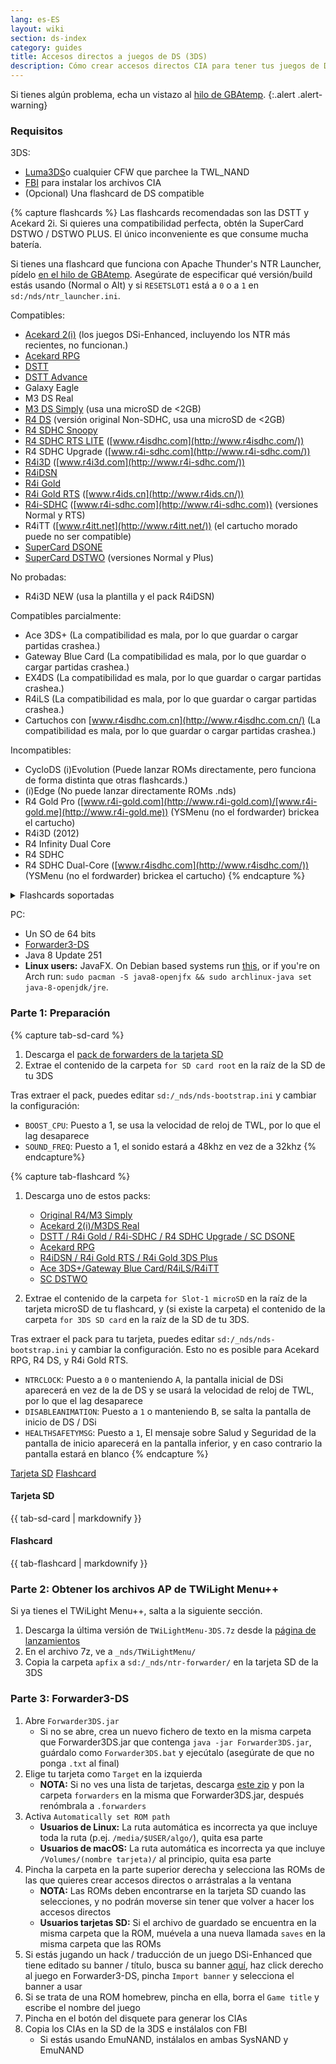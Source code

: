 ```yaml
---
lang: es-ES
layout: wiki
section: ds-index
category: guides
title: Accesos directos a juegos de DS (3DS)
description: Cómo crear accesos directos CIA para tener tus juegos de DS en el menú principal de 3DS
---
```


Si tienes algún problema, echa un vistazo al [hilo de GBAtemp](https://gbatemp.net/threads/nds-forwarder-cias-for-your-home-menu.426174/).
{:.alert .alert-warning}

### Requisitos

3DS:
- [Luma3DS](https://github.com/lumateam/luma3ds/releases)o cualquier CFW que parchee la TWL_NAND
- [FBI](https://github.com/Steveice10/FBI/releases) para instalar los archivos CIA
- (Opcional) Una flashcard de DS compatible

{% capture flashcards %}
Las flashcards recomendadas son las DSTT y Acekard 2i. Si quieres una compatibilidad perfecta, obtén la SuperCard DSTWO / DSTWO PLUS. El único inconveniente es que consume mucha batería.

Si tienes una flashcard que funciona con Apache Thunder's NTR Launcher, pídelo [en el hilo de GBAtemp](https://gbatemp.net/threads/nds-forwarder-cias-for-your-home-menu.426174/). Asegúrate de especificar qué versión/build estás usando (Normal o Alt) y si `RESETSLOT1` está a `0` o a `1` en `sd:/nds/ntr_launcher.ini`.

Compatibles:
- [Acekard 2(i)](http://www.nds-card.com/ProShow.asp?ProID=160) (los juegos DSi-Enhanced, incluyendo los NTR más recientes, no funcionan.)
- [Acekard RPG](http://wiki.gbatemp.net/wiki/Acekard_RPG)
- [DSTT](http://www.nds-card.com/ProShow.asp?ProID=157)
- [DSTT Advance](http://kaze-tado.way-nifty.com/moo/images/2008/11/19/200811202.jpg)
- Galaxy Eagle
- M3 DS Real
- [M3 DS Simply](https://farm2.static.flickr.com/1333/752793411_d91b182eb7.jpg) (usa una microSD de <2GB)
- [R4 DS](http://www.nds-card.com/ProShow.asp?ProID=141) (versión original Non-SDHC, usa una microSD de <2GB)
- [R4 SDHC Snoopy](http://www.nds-card.com/ProShow.asp?ProID=567)
- [R4 SDHC RTS LITE](http://www.nds-card.com/ProShow.asp?ProID=450) ([www.r4isdhc.com](http://www.r4isdhc.com/))
- R4 SDHC Upgrade ([www.r4i-sdhc.com](http://www.r4i-sdhc.com/))
- [R4i3D](http://www.3ds-cart.com/en/other-flashcarts/35-r4i3d-revolution-cart-for-3ds-dsi-dsl-ds.html) ([www.r4i3d.com](http://www.r4i-sdhc.com/))
- [R4iDSN](http://3ds-flashcard.com/home/28-r4idsn-3ds.html)
- [R4i Gold](http://www.nds-card.com/ProShow.asp?ProID=330)
- [R4i Gold RTS](http://www.nds-card.com/ProShow.asp?ProID=149) ([www.r4ids.cn](http://www.r4ids.cn/))
- [R4i-SDHC](http://www.nds-card.com/ProShow.asp?ProID=146) ([www.r4i-sdhc.com](http://www.r4i-sdhc.com)) (versiones Normal y RTS)
- R4iTT ([www.r4itt.net](http://www.r4itt.net/)) (el cartucho morado puede no ser compatible)
- [SuperCard DSONE](http://wiki.gbatemp.net/wiki/SuperCard_DSONEi)
- [SuperCard DSTWO](http://www.nds-card.com/ProShow.asp?ProID=135) (versiones Normal y Plus)

No probadas:
- R4i3D NEW (usa la plantilla y el pack R4iDSN)

Compatibles parcialmente:
- Ace 3DS+ (La compatibilidad es mala, por lo que guardar o cargar partidas crashea.)
- Gateway Blue Card (La compatibilidad es mala, por lo que guardar o cargar partidas crashea.)
- EX4DS (La compatibilidad es mala, por lo que guardar o cargar partidas crashea.)
- R4iLS (La compatibilidad es mala, por lo que guardar o cargar partidas crashea.)
- Cartuchos con [www.r4isdhc.com.cn](http://www.r4isdhc.com.cn/) (La compatibilidad es mala, por lo que guardar o cargar partidas crashea.)

Incompatibles:
- CycloDS (i)Evolution (Puede lanzar ROMs directamente, pero funciona de forma distinta que otras flashcards.)
- (i)Edge (No puede lanzar directamente ROMs .nds)
- R4 Gold Pro ([www.r4i-gold.com](http://www.r4i-gold.com)/[www.r4i-gold.me](http://www.r4i-gold.me)) (YSMenu (no el fordwarder) brickea el cartucho)
- R4i3D (2012)
- R4 Infinity Dual Core
- R4 SDHC
- R4 SDHC Dual-Core ([www.r4isdhc.com](http://www.r4isdhc.com/)) (YSMenu (no el fordwarder) brickea el cartucho)
{% endcapture %}

<details>
    <summary>Flashcards soportadas</summary>
    <div class="details-content">
        {{ flashcards | markdownify }}
    </div>
</details>

PC:
- Un SO de 64 bits
- [Forwarder3-DS](https://www.dropbox.com/s/b9de5ii6vm3dxfn/Forwarder3DS-v2.9.6.zip?dl=0)
- Java 8 Update 251
- **Linux users:** JavaFX. On Debian based systems run [this](https://gist.githubusercontent.com/puntillol59/7532b6583380baca236dcaf2d8f75b5c/raw/e8b9d193f8b24de941160c7292ec0bb3b997e98e/main.sh), or if you're on Arch run: `sudo pacman -S java8-openjfx && sudo archlinux-java set java-8-openjdk/jre`.

### Parte 1: Preparación
{% capture tab-sd-card %}
1. Descarga el [pack de forwarders de la tarjeta SD](https://www.dropbox.com/s/k5uaa4jzbtkgm0z/DS%20Game%20Forwarder%20pack%20%283DS%20SD%20Card%29.7z?dl=0)
1. Extrae el contenido de la carpeta `for SD card root` en la raíz de la SD de tu 3DS

Tras extraer el pack, puedes editar `sd:/_nds/nds-bootstrap.ini` y cambiar la configuración:
- `BOOST_CPU`: Puesto a 1, se usa la velocidad de reloj de TWL, por lo que el lag desaparece
- `SOUND_FREQ`: Puesto a 1, el sonido estará a 48khz en vez de a 32khz
{% endcapture%}

{% capture tab-flashcard %}
1. Descarga uno de estos packs:
   - [Original R4/M3 Simply](https://www.dropbox.com/s/juxzri7h8bttunh/DS%20Game%20Forwarder%20pack%20%28Original%20R4%2C%20M3%20Simply%29.7z?dl=0)
   - [Acekard 2(i)/M3DS Real](https://www.dropbox.com/s/5elogf885sd62hu/DS%20Game%20Forwarder%20pack%20%28M3DS%20Real%29.7z?dl=0)
   - [DSTT / R4i Gold / R4i-SDHC / R4 SDHC Upgrade / SC DSONE](https://www.dropbox.com/s/xxfmvikwmnvsu63/DS%20Game%20Forwarder%20pack%20%28DSTT%2C%20R4i%20Gold%2C%20R4i-SDHC%2C%20SC%20DSONE%29.7z?dl=0)
   - [Acekard RPG](https://drive.google.com/file/d/0B2_1xHkEp2_6OHVuZEJwU1BKbEU/view?usp=sharing)
   - [R4iDSN / R4i Gold RTS / R4i Gold 3DS Plus](https://www.dropbox.com/s/j8nquh073k9y0h7/DS%20Game%20Forwarder%20pack%20%28R4iDSN%2C%20R4i%20Gold%20RTS%29.7z?dl=0)
   - [Ace 3DS+/Gateway Blue Card/R4iLS/R4iTT](https://www.dropbox.com/s/fd7dzhn8burcq02/DS%20Game%20Forwarder%20pack%20%28Ace3DS%2C%20GW%20Blue%20Card%2C%20R4iTT%29.7z?dl=0)
   - [SC DSTWO](https://www.dropbox.com/s/pyyg0vq8b0nmhqd/DS%20Game%20Forwarder%20pack%20%28SC%20DSTWO%29.7z?dl=0)

1. Extrae el contenido de la carpeta `for Slot-1 microSD` en la raíz de la tarjeta microSD de tu flashcard, y (si existe la carpeta) el contenido de la carpeta `for 3DS SD card` en la raíz de la SD de tu 3DS.

Tras extraer el pack para tu tarjeta, puedes editar `sd:/_nds/nds-bootstrap.ini` y cambiar la configuración. Esto no es posible para Acekard RPG, R4 DS, y R4i Gold RTS.
- `NTRCLOCK`: Puesto a `0` o manteniendo <kbd class="face">A</kbd>, la pantalla inicial de DSi aparecerá en vez de la de DS y se usará la velocidad de reloj de TWL, por lo que el lag desaparece
- `DISABLEANIMATION`: Puesto a `1` o manteniendo <kbd class="face">B</kbd>, se salta la pantalla de inicio de DS / DSi
- `HEALTHSAFETYMSG`: Puesto a `1`, El mensaje sobre Salud y Seguridad de la pantalla de inicio aparecerá en la pantalla inferior, y en caso contrario la pantalla estará en blanco
{% endcapture %}

<div class="tab-container">
    <div class="pb-3">
        <a class="tab-link btn btn-outline-secondary tab-default" href="#tab-sd-card" onclick="openTab(event, event.currentTarget)" data-tab-name="sd-card">Tarjeta SD</a>
        <a class="tab-link btn btn-outline-secondary" href="#tab-flashcard" onclick="openTab(event, event.currentTarget)" data-tab-name="flashcard">Flashcard</a>
    </div>
    <div id="tab-sd-card">
        <noscript><h4>Tarjeta SD</h4></noscript>
        {{ tab-sd-card | markdownify }}
    </div>
    <div id="tab-flashcard">
        <noscript><h4>Flashcard</h4></noscript>
        {{ tab-flashcard | markdownify }}
    </div>
</div>

### Parte 2: Obtener los archivos AP de TWiLight Menu++
Si ya tienes el TWiLight Menu++, salta a la siguiente sección.
1. Descarga la última versión de `TWiLightMenu-3DS.7z` desde la [página de lanzamientos](https://github.com/DS-Homebrew/TWiLightMenu/releases)
1. En el archivo 7z, ve a `_nds/TWiLightMenu/`
1. Copia la carpeta `apfix` a `sd:/_nds/ntr-forwarder/` en la tarjeta SD de la 3DS

### Parte 3: Forwarder3-DS
1. Abre `Forwarder3DS.jar`
   - Si no se abre, crea un nuevo fichero de texto en la misma carpeta que Forwarder3DS.jar que contenga `java -jar Forwarder3DS.jar`, guárdalo como `Forwarder3DS.bat` y ejecútalo (asegúrate de que no ponga `.txt` al final)
1. Elige tu tarjeta como `Target` en la izquierda
   - **NOTA:** Si no ves una lista de tarjetas, descarga [este zip](https://github.com/Olmectron/olmectron.github.io/archive/master.zip) y pon la carpeta `forwarders` en la misma que Forwarder3DS.jar, después renómbrala a `.forwarders`
1. Activa `Automatically set ROM path`
   - **Usuarios de Linux:** La ruta automática es incorrecta ya que incluye toda la ruta (p.ej. `/media/$USER/algo/`), quita esa parte
   - **Usuarios de macOS:** La ruta automática es incorrecta ya que incluye `/Volumes/(nombre tarjeta)/` al principio, quita esa parte
1. Pincha la carpeta en la parte superior derecha y selecciona las ROMs de las que quieres crear accesos directos o arrástralas a la ventana
   - **NOTA:** Las ROMs deben encontrarse en la tarjeta SD cuando las selecciones, y no podrán moverse sin tener que volver a hacer los accesos directos
   - **Usuarios tarjetas SD:** Si el archivo de guardado se encuentra en la misma carpeta que la ROM, muévela a una nueva llamada `saves` en la misma carpeta que las ROMs
1. Si estás jugando un hack / traducción de un juego DSi-Enhanced que tiene editado su banner / título, busca su banner [aquí](https://www.dropbox.com/sh/igr47pr0q5bh4p5/AAA9Dy8VOGfBLUA6KdLDSDW-a?dl=0), haz click derecho al juego en Forwarder3-DS, pincha `Import banner` y selecciona el banner a usar
1. Si se trata de una ROM homebrew, pincha en ella, borra el `Game title` y escribe el nombre del juego
1. Pincha en el botón del disquete para generar los CIAs
1. Copia los CIAs en la SD de la 3DS e instálalos con FBI
   - Si estás usando EmuNAND, instálalos en ambas SysNAND y EmuNAND
